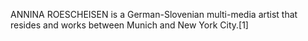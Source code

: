 ANNINA ROESCHEISEN is a German-Slovenian multi-media artist that resides and works between Munich and New York City.[1]
